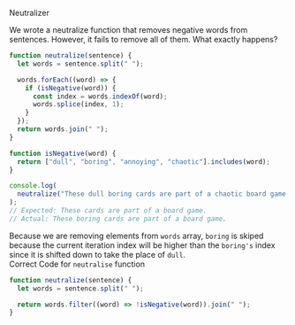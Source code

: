 Neutralizer

We wrote a neutralize function that removes negative words from sentences. However, it fails to remove all of them. What exactly happens?

```javascript
function neutralize(sentence) {
  let words = sentence.split(" ");

  words.forEach((word) => {
    if (isNegative(word)) {
      const index = words.indexOf(word);
      words.splice(index, 1);
    }
  });
  return words.join(" ");
}

function isNegative(word) {
  return ["dull", "boring", "annoying", "chaotic"].includes(word);
}

console.log(
  neutralize("These dull boring cards are part of a chaotic board game.")
);
// Expected: These cards are part of a board game.
// Actual: These boring cards are part of a board game.
```

Because we are removing elements from `words` array, `boring` is skiped because the current iteration index will be higher than the `boring's` index since it is shifted down to take the place of `dull`.  
Correct Code for `neutralise` function

```javascript
function neutralize(sentence) {
  let words = sentence.split(" ");

  return words.filter((word) => !isNegative(word)).join(" ");
}
```
